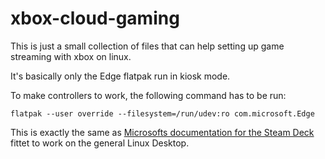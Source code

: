 # xbox-cloud-gaming

This is just a small collection of files that can help setting up game streaming with xbox on linux.

It's basically only the Edge flatpak run in kiosk mode.

To make controllers to work, the following command has to be run:

```
flatpak --user override --filesystem=/run/udev:ro com.microsoft.Edge
```

This is exactly the same as [Microsofts documentation for the Steam Deck](https://support.microsoft.com/en-us/topic/xbox-cloud-gaming-in-microsoft-edge-with-steam-deck-43dd011b-0ce8-4810-8302-965be6d53296) fittet to work on the general Linux Desktop.
